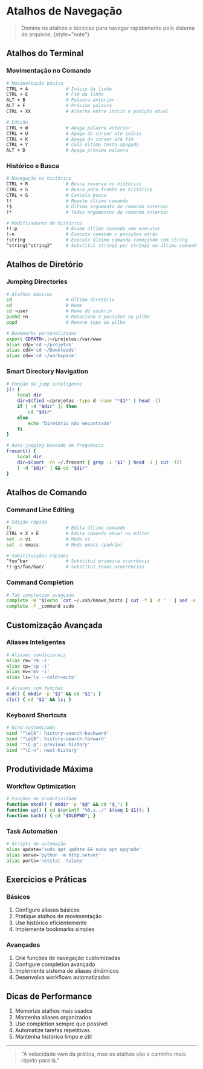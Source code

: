 # Atalhos de Navegação

> Domine os atalhos e técnicas para navegar rapidamente pelo sistema de arquivos.
> {style="note"}

## Atalhos do Terminal

### Movimentação no Comando
```bash
# Movimentação básica
CTRL + A              # Início da linha
CTRL + E              # Fim da linha
ALT + B               # Palavra anterior
ALT + F               # Próxima palavra
CTRL + XX             # Alterna entre início e posição atual

# Edição
CTRL + W              # Apaga palavra anterior
CTRL + U              # Apaga do cursor até início
CTRL + K              # Apaga do cursor até fim
CTRL + Y              # Cola último texto apagado
ALT + D               # Apaga próxima palavra
```

### Histórico e Busca
```bash
# Navegação no histórico
CTRL + R              # Busca reversa no histórico
CTRL + S              # Busca para frente no histórico
CTRL + G              # Cancela busca
!!                    # Repete último comando
!$                    # Último argumento do comando anterior
!*                    # Todos argumentos do comando anterior

# Modificadores de histórico
!!:p                  # Exibe último comando sem executar
!-n                   # Executa comando n posições atrás
!string               # Executa último comando começando com string
^string1^string2^     # Substitui string1 por string2 no último comando
```

## Atalhos de Diretório

### Jumping Directories
```bash
# Atalhos básicos
cd -                  # Último diretório
cd                    # Home
cd ~user              # Home do usuário
pushd +n              # Rotaciona n posições na pilha
popd                  # Remove topo da pilha

# Bookmarks personalizados
export CDPATH=.:~/projetos:/var/www
alias cdp='cd ~/projetos'
alias cdd='cd ~/Downloads'
alias cdw='cd ~/workspace'
```

### Smart Directory Navigation
```bash
# Função de jump inteligente
j() {
    local dir
    dir=$(find ~/projetos -type d -name "*$1*" | head -1)
    if [ -d "$dir" ]; then
        cd "$dir"
    else
        echo "Diretório não encontrado"
    fi
}

# Auto-jumping baseado em frequência
frecent() {
    local dir
    dir=$(sort -rn ~/.frecent | grep -i "$1" | head -1 | cut -f2)
    [ -d "$dir" ] && cd "$dir"
}
```

## Atalhos de Comando

### Command Line Editing
```bash
# Edição rápida
fc                    # Edita último comando
CTRL + X + E          # Edita comando atual no editor
set -o vi             # Modo vi
set -o emacs          # Modo emacs (padrão)

# Substituições rápidas
^foo^bar              # Substitui primeira ocorrência
!!:gs/foo/bar/        # Substitui todas ocorrências
```

### Command Completion
```bash
# Tab completion avançado
complete -W "$(echo `cat ~/.ssh/known_hosts | cut -f 1 -d ' ' | sed -e s/,.*//g | uniq | grep -v "\["`;)" ssh
complete -F _command sudo
```

## Customização Avançada

### Aliases Inteligentes
```bash
# Aliases condicionais
alias rm='rm -i'
alias cp='cp -i'
alias mv='mv -i'
alias ls='ls --color=auto'

# Aliases com funções
mcd() { mkdir -p "$1" && cd "$1"; }
cls() { cd "$1" && ls; }
```

### Keyboard Shortcuts
```bash
# Bind customizado
bind '"\e[A": history-search-backward'
bind '"\e[B": history-search-forward'
bind '"\C-p": previous-history'
bind '"\C-n": next-history'
```

## Produtividade Máxima

### Workflow Optimization
```bash
# Funções de produtividade
function mkcd() { mkdir -p "$@" && cd "$_"; }
function up() { cd $(printf "%0.s../" $(seq 1 $1)); }
function back() { cd "$OLDPWD"; }
```

### Task Automation
```bash
# Scripts de automação
alias update='sudo apt update && sudo apt upgrade'
alias serve='python -m http.server'
alias ports='netstat -tulanp'
```

## Exercícios e Práticas

### Básicos
1. Configure aliases básicos
2. Pratique atalhos de movimentação
3. Use histórico eficientemente
4. Implemente bookmarks simples

### Avançados
1. Crie funções de navegação customizadas
2. Configure completion avançado
3. Implemente sistema de aliases dinâmicos
4. Desenvolva workflows automatizados

## Dicas de Performance

1. Memorize atalhos mais usados
2. Mantenha aliases organizados
3. Use completion sempre que possível
4. Automatize tarefas repetitivas
5. Mantenha histórico limpo e útil

---

> "A velocidade vem da prática, mas os atalhos são o caminho mais rápido para lá."
